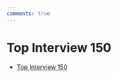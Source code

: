 ```yaml
---
comments: true
---
```


# Top Interview 150

-   [Top Interview 150](https://leetcode.cn/studyplan/top-interview-150/)

